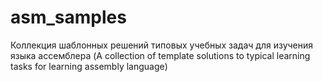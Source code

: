 # asm_samples
Коллекция шаблонных решений типовых учебных задач для изучения языка ассемблера (A collection of template solutions to typical learning tasks for learning assembly language)
